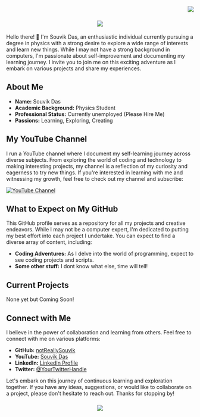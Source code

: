 <img align="right" src="https://visitor-badge.laobi.icu/badge?page_id=notReallySouvik.notReallySouvik" />

<h1 align="center">
<img src="https://readme-typing-svg.herokuapp.com/?font=Righteous&size=35&center=true&vCenter=true&width=500&height=70&duration=4000&lines=Hi+There!+👋;+I'm+Souvik+Das!;" />
</h1>

Hello there! 👋 I'm Souvik Das, an enthusiastic individual currently pursuing a degree in physics with a strong desire to explore a wide range of interests and learn new things. While I may not have a strong background in computers, I'm passionate about self-improvement and documenting my learning journey. I invite you to join me on this exciting adventure as I embark on various projects and share my experiences.

## About Me

- **Name:** Souvik Das
- **Academic Background:** Physics Student
- **Professional Status:** Currently unemployed (Please Hire Me)
- **Passions:** Learning, Exploring, Creating

## My YouTube Channel

I run a YouTube channel where I document my self-learning journey across diverse subjects. From exploring the world of coding and technology to making interesting projects, my channel is a reflection of my curiosity and eagerness to try new things. If you're interested in learning with me and witnessing my growth, feel free to check out my channel and subscribe:

[![YouTube Channel](https://img.shields.io/badge/My%20YouTube%20Channel-Subscribe-red)](https://www.youtube.com/channel/UCa_Ng3Qo3xuHUYZeExp2-FQ)

## What to Expect on My GitHub

This GitHub profile serves as a repository for all my projects and creative endeavors. While I may not be a computer expert, I'm dedicated to putting my best effort into each project I undertake. You can expect to find a diverse array of content, including:

- **Coding Adventures:** As I delve into the world of programming, expect to see coding projects and scripts.
- **Some other stuff:** I dont know what else, time will tell!

## Current Projects

None yet but Coming Soon!

## Connect with Me

I believe in the power of collaboration and learning from others. Feel free to connect with me on various platforms:

- **GitHub:** [notReallySouvik](https://github.com/notReallySouvik/notReallySouvik)
- **YouTube:** [Souvik Das](https://www.youtube.com/channel/UCa_Ng3Qo3xuHUYZeExp2-FQ)
- **LinkedIn:** [LinkedIn Profile](https://www.linkedin.com/in/souvik-das-05b430295/)
- **Twitter:** [@YourTwitterHandle](https://twitter.com/SouvikDas476)

Let's embark on this journey of continuous learning and exploration together. If you have any ideas, suggestions, or would like to collaborate on a project, please don't hesitate to reach out. Thanks for stopping by!

<h3 align="center">
    <img src="https://readme-typing-svg.herokuapp.com/?font=Righteous&size=25&center=true&vCenter=true&width=500&height=70&duration=4000&lines=Thanks+for+visiting!+✌️">
</h3>
